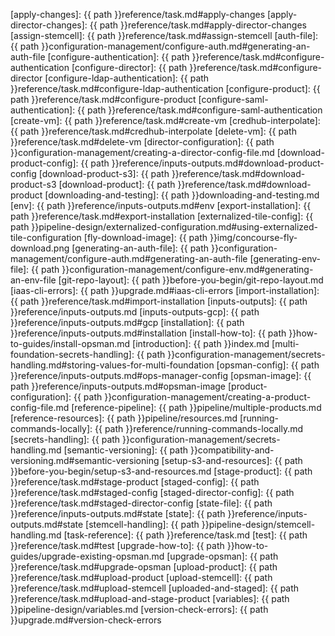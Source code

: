 
[apply-changes]: {{ path }}reference/task.md#apply-changes
[apply-director-changes]: {{ path }}reference/task.md#apply-director-changes
[assign-stemcell]: {{ path }}reference/task.md#assign-stemcell
[auth-file]: {{ path }}configuration-management/configure-auth.md#generating-an-auth-file
[configure-authentication]: {{ path }}reference/task.md#configure-authentication
[configure-director]: {{ path }}reference/task.md#configure-director
[configure-ldap-authentication]: {{ path }}reference/task.md#configure-ldap-authentication
[configure-product]: {{ path }}reference/task.md#configure-product
[configure-saml-authentication]: {{ path }}reference/task.md#configure-saml-authentication
[create-vm]: {{ path }}reference/task.md#create-vm
[credhub-interpolate]: {{ path }}reference/task.md#credhub-interpolate
[delete-vm]:  {{ path }}reference/task.md#delete-vm
[director-configuration]: {{ path }}configuration-management/creating-a-director-config-file.md
[download-product-config]: {{ path }}reference/inputs-outputs.md#download-product-config
[download-product-s3]: {{ path }}reference/task.md#download-product-s3
[download-product]: {{ path }}reference/task.md#download-product
[downloading-and-testing]: {{ path }}downloading-and-testing.md
[env]: {{ path }}reference/inputs-outputs.md#env
[export-installation]: {{ path }}reference/task.md#export-installation
[externalized-tile-config]: {{ path }}pipeline-design/externalized-configuration.md#using-externalized-tile-configuration
[fly-download-image]: {{ path }}img/concourse-fly-download.png
[generating-an-auth-file]: {{ path }}configuration-management/configure-auth.md#generating-an-auth-file
[generating-env-file]: {{ path }}configuration-management/configure-env.md#generating-an-env-file
[git-repo-layout]: {{ path }}before-you-begin/git-repo-layout.md
[iaas-cli-errors]: {{ path }}upgrade.md#iaas-cli-errors
[import-installation]: {{ path }}reference/task.md#import-installation
[inputs-outputs]: {{ path }}reference/inputs-outputs.md
[inputs-outputs-gcp]: {{ path }}reference/inputs-outputs.md#gcp
[installation]: {{ path }}reference/inputs-outputs.md#installation
[install-how-to]: {{ path }}how-to-guides/install-opsman.md
[introduction]: {{ path }}index.md
[multi-foundation-secrets-handling]: {{ path }}configuration-management/secrets-handling.md#storing-values-for-multi-foundation
[opsman-config]: {{ path }}reference/inputs-outputs.md#ops-manager-config
[opsman-image]: {{ path }}reference/inputs-outputs.md#opsman-image
[product-configuration]: {{ path }}configuration-management/creating-a-product-config-file.md
[reference-pipeline]: {{ path }}pipeline/multiple-products.md
[reference-resources]: {{ path }}pipeline/resources.md
[running-commands-locally]: {{ path }}reference/running-commands-locally.md
[secrets-handling]: {{ path }}configuration-management/secrets-handling.md
[semantic-versioning]: {{ path }}compatibility-and-versioning.md#semantic-versioning
[setup-s3-and-resources]: {{ path }}before-you-begin/setup-s3-and-resources.md
[stage-product]: {{ path }}reference/task.md#stage-product
[staged-config]: {{ path }}reference/task.md#staged-config
[staged-director-config]: {{ path }}reference/task.md#staged-director-config
[state-file]: {{ path }}reference/inputs-outputs.md#state
[state]: {{ path }}reference/inputs-outputs.md#state
[stemcell-handling]: {{ path }}pipeline-design/stemcell-handling.md
[task-reference]: {{ path }}reference/task.md
[test]: {{ path }}reference/task.md#test
[upgrade-how-to]: {{ path }}how-to-guides/upgrade-existing-opsman.md
[upgrade-opsman]: {{ path }}reference/task.md#upgrade-opsman
[upload-product]: {{ path }}reference/task.md#upload-product
[upload-stemcell]: {{ path }}reference/task.md#upload-stemcell
[uploaded-and-staged]: {{ path }}reference/task.md#upload-and-stage-product
[variables]: {{ path }}pipeline-design/variables.md
[version-check-errors]: {{ path }}upgrade.md#version-check-errors
